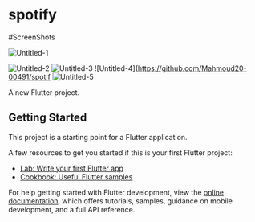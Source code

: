 # spotify

#ScreenShots


![Untitled-1](https://github.com/Mahmoud20-00491/spotify/assets/121718282/6e59f70f-238e-443b-b898-94994b4ef747)

![Untitled-2](https://github.com/Mahmoud20-00491/spotify/assets/121718282/38f6c05b-233c-48dd-a429-2c9824c67667)
![Untitled-3](https://github.com/Mahmoud20-00491/spotify/assets/121718282/7761d374-6bd6-4daa-92ae-dfd5d2600f91)
![Untitled-4](https://github.com/Mahmoud20-00491/spotif
![Untitled-5](https://github.com/Mahmoud20-00491/spotify/assets/121718282/89307340-f937-4c3c-abae-d7261b75fe0d)


A new Flutter project.

## Getting Started

This project is a starting point for a Flutter application.

A few resources to get you started if this is your first Flutter project:

- [Lab: Write your first Flutter app](https://docs.flutter.dev/get-started/codelab)
- [Cookbook: Useful Flutter samples](https://docs.flutter.dev/cookbook)

For help getting started with Flutter development, view the
[online documentation](https://docs.flutter.dev/), which offers tutorials,
samples, guidance on mobile development, and a full API reference.
